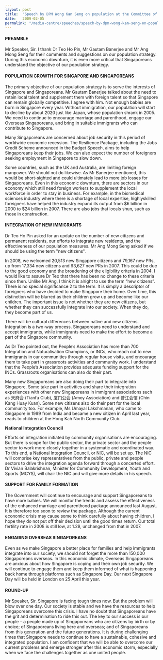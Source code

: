 ```yaml
---
layout: post
title:  "Speech by DPM Wong Kan Seng on population at the Committee of Supply"
date:   2009-02-05
permalink: "/media-centre/speeches/speech-by-dpm-wong-kan-seng-on-population-5feb"
---
```


#### **PREAMBLE** 

Mr Speaker, Sir. I thank Dr Teo Ho Pin, Mr Gautam Banerjee and Mr Ang Mong Seng for their comments and suggestions on our population strategy. During this economic downturn, it is even more critical that Singaporeans understand the objective of our population strategy. 

#### **POPULATION GROWTH FOR SINGAPORE AND SINGAPOREANS**

The primary objective of our population strategy is to serve the interests of Singapore and Singaporeans. Mr Gautam Banerjee talked about the need to retain local talent and supplement them with foreign talent so that Singapore can remain globally competitive. I agree with him. Not enough babies are born in Singapore every year. Without immigration, our population will start to decline by about 2020 just like Japan, whose population shrank in 2005. We need to continue to encourage marriage and parenthood, engage our Overseas Singaporeans, and bring in suitable immigrants who can contribute to Singapore.

Many Singaporeans are concerned about job security in this period of worldwide economic recession. The Resilience Package, including the Jobs Credit Scheme announced in the Budget Speech, aims to help Singaporeans keep their jobs. We can also expect the number of foreigners seeking employment in Singapore to slow down.

Some countries, such as the UK and Australia, are limiting foreign manpower. We should not do likewise. As Mr Banerjee mentioned, this would be short-sighted and could ultimately lead to more job losses for Singaporeans. Even in this economic downturn, there are sectors in our economy which still need foreign workers to supplement the local workforce in order to stay in business. For example, in the biomedical sciences industry where there is a shortage of local expertise, highlyskilled foreigners have helped the industry expand its output from $6 billion in 2000 to $24 billion in 2007. There are also jobs that locals shun, such as those in construction. 

#### **INTEGRATION OF NEW IMMIGRANTS**

Dr Teo Ho Pin asked for an update on the number of new citizens and permanent residents, our efforts to integrate new residents, and the effectiveness of our population measures. Mr Ang Mong Seng asked if we should be using the term "new citizens". 

In 2008, we welcomed 20,513 new Singapore citizens and 79,167 new PRs, up from 17,334 new citizens and 63,627 new PRs in 2007. This could be due to the good economy and the broadening of the eligibility criteria in 2004. I would like to assure Dr Teo that there has been no change to these criteria since then. Unlike Mr Ang, I think it is alright to use the term “new citizens”. There is no special significance 2 to the term. It is simply a descriptor of foreigners who have decided to make Singapore their home. Over time, this distinction will be blurred as their children grow up and become like our children. The important issue is not whether they are new citizens, but whether they can successfully integrate into our society. When they do, they become part of us. 

There will be cultural differences between native and new citizens. Integration is a two-way process. Singaporeans need to understand and accept immigrants, while immigrants need to make the effort to become a part of the Singapore community.

As Dr Teo pointed out, the People’s Association has more than 700 Integration and Naturalisation Champions, or INCs, who reach out to new immigrants in our communities through regular house visits, and encourage them to take part in grassroots activities and community work. I understand that the People’s Association provides adequate funding support for the INCs. Grassroots organisations can also do their part. 

Many new Singaporeans are also doing their part to integrate into Singapore. Some take part in activities and share their integration experiences with other new Singaporeans in immigrant associations such as 天府会 (Tianfu Club), 厦门公会 (Amoy Association) and 普江会馆 (Chin Kang Huay Kuan). Some new citizens also do their part for the local community too. For example, Ms Umayal Lakshmanan, who came to Singapore in 1999 from India and became a new citizen in April last year, reads to children at the Hong Kah North Community Club. 

**National Integration Council** 

Efforts on integration initiated by community organisations are encouraging. But there is scope for the public sector, the private sector and the people sector to work more closely together in a systematic and coordinated way. To this end, a National Integration Council, or NIC, will be set up. The NIC will comprise key representatives from the public, private and people sectors to drive the integration agenda forward through a concerted effort. Dr Vivian Balakrishnan, Minister for Community Development, Youth and Sports (MCYS), will chair the NIC and will give more details in his speech.

#### **SUPPORT FOR FAMILY FORMATION**

The Government will continue to encourage and support Singaporeans to have more babies. We will monitor the trends and assess the effectiveness of the enhanced marriage and parenthood package announced last August. It is therefore too soon to review the package. Although the current economic crisis may cause some to think carefully about having children, I hope they do not put off their decision until the good times return. Our total fertility rate in 2008 is still low, at 1.29, unchanged from that in 2007.

#### **ENGAGING OVERSEAS SINGAPOREANS**

Even as we make Singapore a better place for families and help immigrants integrate into our society, we should not forget the more than 150,000 Singaporeans overseas. In this economic climate, Overseas Singaporeans are anxious about how Singapore is coping and their own job security. We will continue to engage them and keep them informed of what is happening back home through platforms such as Singapore Day. Our next Singapore Day will be held in London on 25 April this year. 

#### **ROUND-UP**

Mr Speaker, Sir. Singapore is facing tough times now. But the problem will blow over one day. Our society is stable and we have the resources to help Singaporeans overcome this crisis. I have no doubt that Singaporeans have the grit and determination to ride this out. The key to our success is our people – a people made up of Singaporeans who are citizens by birth or by choice; of Singaporeans living here and overseas; and of Singaporeans from this generation and the future generations. It is during challenging times that Singapore needs to continue to have a sustainable, cohesive and integrated population. I am confident that we will be able to overcome our current problems and emerge stronger after this economic storm, especially when we face the challenges together as one united people. 

